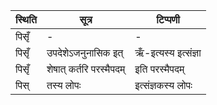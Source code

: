 | स्थिति | सूत्र | टिप्पणी |
| ----- | ------- | ------ |
| पिसृँ | - | - |
| पिसृँ | उपदेशेऽजनुनासिक इत् | ऋँ-इत्यस्य इत्संज्ञा |
| पिसृँ | शेषात् कर्तरि परस्मैपदम् | इति परस्मैपदम् |
| पिस् | तस्य लोपः | इत्संज्ञकस्य लोपः |
